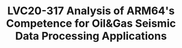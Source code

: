 ---
categories:
- lvc20
description: Each seismic survey in Oil & Gas exploration generates tons of seismic
  wave data, typically hundreds of Terabytes. Transforming the huge amount of data
  into a accurate earth subsurface model requires exascale level computing power.
  This presentation will analyze the computing requirements and trends in seismic
  data processing, evaluate the competence of the current generations ARM64 SoCs and
  the new features required.
image: /assets/images/featured-images/lvc20/LVC20-317.png
session_id: LVC20-317
session_room: '[Track 3] DataCenter'
session_slot:
  end_time: 2020-09-24 18:25
  start_time: 2020-09-24 18:00
session_speakers:
- speaker_bio: Distinguished Technologist at Huawei/Futurewei, working on ARM64 Data
    Center Compute and Ascend AI Compute Ecosystem Building, Future Compute &amp;
    Autonomous Driving Technologies since 2019.6&lt;br&gt;&lt;br&gt;Chief Architect
    of Intelligent Computing at Huawei &amp; the head of D-Application Lab, oversaw
    the development of easy to use &amp; performance optimized Atlas AI Training and
    Inferencing systems based on Nvidia GPU and Huawei in-House Developed Ascend AI-ASIC
    from 2018.7-2019.5&lt;br&gt;&lt;br&gt;The Chief Architect of IT Hardware at Huawei
    and oversaw the architecture design of Atlas Heterogeneous Computing Platform
    with Modular, Scalable, Composable designs for AI &amp; HPC from 2016-2018.6&lt;br&gt;&lt;br&gt;The
    Chief Architect of IT Hardware at Huawei and in charge of the Barreleye Storage
    Array Architecture Design with All Flash, All IP, All NVMe, All Intelligent and
    Scale at Will features from 2015 to 2017.&lt;br&gt;&lt;br&gt;The Chief Architect
    of Huawei E9000 Converged Blade Server, the industry leading converged Blade scalable
    for X86 &amp; Fabric in 2021 &amp; beyond for Cloud, HPC &amp; Enterprise from
    2011 to 2015; one of the initiators of NFV, Converged Infrastructure and HyperConverged
    Infrastructure at Huawei.&lt;br&gt;&lt;br&gt;Principal Engineer for Data Center
    Networking &amp; Switch &amp; Wireless AGW Architecture Research and CDN Product
    Development, the architecture initiator of Huawei Orthogonal Interconnected CE12800
    Family Data Center Switch, from 2007 to 2011.&lt;br&gt;&lt;br&gt;Before joining
    Huawei in 2007, Mr. Liu was an Engineering Director/Sr. Manager for Multi-Media
    Wireline and Wireless Gateway Products at Santera Systems from 1999 to 2007; and
    led multiple HPC/Parallel Processing and ATM Switch research projects /product
    development as Sr. Engineer / Hardware Engineering Director at Inst. 706 / GaoHong
    Telecom respectively in Beijing from 1990 to 1999.&lt;br&gt;&lt;br&gt;Mr. Liu
    received his BS &amp; MS Degrees in Computer Architecture &amp; Parallel Processing
    from Tsinghua &amp; Chinese Academy of Sciences, respectively in 1982 &amp; 1990
  speaker_company: USA
  speaker_image: http://avatars.sched.co/a/c5/9465714/avatar.jpg.320x320px.jpg?326
  speaker_name: Jinshui Liu
  speaker_position: Distinguished Technologist
  speaker_role: attendee, speaker
session_track: HPC
tag: session
tags: HPC
title: LVC20-317 Analysis of ARM64's Competence for Oil&Gas Seismic Data Processing
  Applications
---
